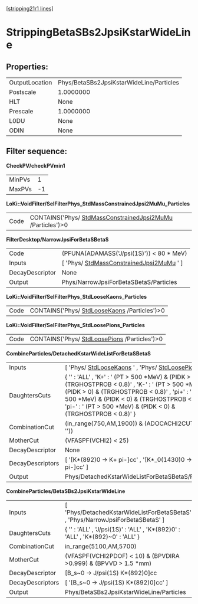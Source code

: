 [[stripping21r1 lines]](./stripping21r1-index)

# StrippingBetaSBs2JpsiKstarWideLine

## Properties:

|                |                                          |
|----------------|------------------------------------------|
| OutputLocation | Phys/BetaSBs2JpsiKstarWideLine/Particles |
| Postscale      | 1.0000000                                |
| HLT            | None                                     |
| Prescale       | 1.0000000                                |
| L0DU           | None                                     |
| ODIN           | None                                     |

## Filter sequence:

**CheckPV/checkPVmin1**

|        |     |
|--------|-----|
| MinPVs | 1   |
| MaxPVs | -1  |

**LoKi::VoidFilter/SelFilterPhys_StdMassConstrainedJpsi2MuMu_Particles**

|      |                                                                                                            |
|------|------------------------------------------------------------------------------------------------------------|
| Code | CONTAINS('Phys/ [StdMassConstrainedJpsi2MuMu](./stripping21r1-stdmassconstrainedjpsi2mumu) /Particles')\>0 |

**FilterDesktop/NarrowJpsiForBetaSBetaS**

|                 |                                                                                           |
|-----------------|-------------------------------------------------------------------------------------------|
| Code            | (PFUNA(ADAMASS('J/psi(1S)')) \< 80 \* MeV)                                                |
| Inputs          | [ 'Phys/ [StdMassConstrainedJpsi2MuMu](./stripping21r1-stdmassconstrainedjpsi2mumu) ' ] |
| DecayDescriptor | None                                                                                      |
| Output          | Phys/NarrowJpsiForBetaSBetaS/Particles                                                    |

**LoKi::VoidFilter/SelFilterPhys_StdLooseKaons_Particles**

|      |                                                                                |
|------|--------------------------------------------------------------------------------|
| Code | CONTAINS('Phys/ [StdLooseKaons](./stripping21r1-stdloosekaons) /Particles')\>0 |

**LoKi::VoidFilter/SelFilterPhys_StdLoosePions_Particles**

|      |                                                                                |
|------|--------------------------------------------------------------------------------|
| Code | CONTAINS('Phys/ [StdLoosePions](./stripping21r1-stdloosepions) /Particles')\>0 |

**CombineParticles/DetachedKstarWideListForBetaSBetaS**

|                  |                                                                                                                                                                                                                                                                                              |
|------------------|----------------------------------------------------------------------------------------------------------------------------------------------------------------------------------------------------------------------------------------------------------------------------------------------|
| Inputs           | [ 'Phys/ [StdLooseKaons](./stripping21r1-stdloosekaons) ' , 'Phys/ [StdLoosePions](./stripping21r1-stdloosepions) ' ]                                                                                                                                                                      |
| DaughtersCuts    | { '' : 'ALL' , 'K+' : ' (PT \> 500 \*MeV) & (PIDK \> 0) & (TRGHOSTPROB \< 0.8)' , 'K-' : ' (PT \> 500 \*MeV) & (PIDK \> 0) & (TRGHOSTPROB \< 0.8)' , 'pi+' : ' (PT \> 500 \*MeV) & (PIDK \< 0) & (TRGHOSTPROB \< 0.8)' , 'pi-' : ' (PT \> 500 \*MeV) & (PIDK \< 0) & (TRGHOSTPROB \< 0.8)' } |
| CombinationCut   | (in_range(750,AM,1900)) & (ADOCACHI2CUT(30, ''))                                                                                                                                                                                                                                             |
| MotherCut        | (VFASPF(VCHI2) \< 25)                                                                                                                                                                                                                                                                        |
| DecayDescriptor  | None                                                                                                                                                                                                                                                                                         |
| DecayDescriptors | [ '[K\*(892)0 -\> K+ pi-]cc' , '[K\*\_0(1430)0 -\> K+ pi-]cc' ]                                                                                                                                                                                                                        |
| Output           | Phys/DetachedKstarWideListForBetaSBetaS/Particles                                                                                                                                                                                                                                            |

**CombineParticles/BetaSBs2JpsiKstarWideLine**

|                  |                                                                                    |
|------------------|------------------------------------------------------------------------------------|
| Inputs           | [ 'Phys/DetachedKstarWideListForBetaSBetaS' , 'Phys/NarrowJpsiForBetaSBetaS' ]   |
| DaughtersCuts    | { '' : 'ALL' , 'J/psi(1S)' : 'ALL' , 'K\*(892)0' : 'ALL' , 'K\*(892)\~0' : 'ALL' } |
| CombinationCut   | in_range(5100,AM,5700)                                                             |
| MotherCut        | (VFASPF(VCHI2PDOF) \< 10) & (BPVDIRA \>0.999) & (BPVVD \> 1.5 \*mm)                |
| DecayDescriptor  | [B_s\~0 -\> J/psi(1S) K\*(892)0]cc                                               |
| DecayDescriptors | [ '[B_s\~0 -\> J/psi(1S) K\*(892)0]cc' ]                                       |
| Output           | Phys/BetaSBs2JpsiKstarWideLine/Particles                                           |
